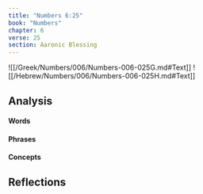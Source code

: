 ```yaml
---
title: "Numbers 6:25"
book: "Numbers"
chapter: 6
verse: 25
section: Aaronic Blessing
---
```

![[/Greek/Numbers/006/Numbers-006-025G.md#Text]]
![[/Hebrew/Numbers/006/Numbers-006-025H.md#Text]]

## Analysis

#### Words

#### Phrases

#### Concepts

## Reflections
